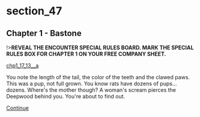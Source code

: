 
# section_47

## Chapter 1 - Bastone

!>**REVEAL THE ENCOUNTER SPECIAL RULES BOARD. MARK THE SPECIAL RULES BOX FOR CHAPTER 1 ON YOUR FREE COMPANY SHEET.**  

[chp1_17_13__a](../../decomp/app/src/main/res/raw/chp1_17_13__a.mp3 ':include :type=audio')

You note the length of the tail, the color of the teeth and the clawed paws. This was a pup, not full grown. You know rats have dozens of pups…dozens. Where's the mother though? A woman's scream pierces the Deepwood behind you. You're about to find out.

[Continue](output/chapter1/section_50.md)


